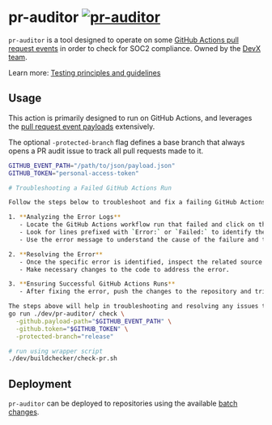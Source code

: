 # pr-auditor [![pr-auditor](https://github.com/sourcegraph/sourcegraph/actions/workflows/pr-auditor.yml/badge.svg)](https://github.com/sourcegraph/sourcegraph/actions/workflows/pr-auditor.yml)

`pr-auditor` is a tool designed to operate on some [GitHub Actions pull request events](https://docs.github.com/en/actions/using-workflows/events-that-trigger-workflows#pull_request) in order to check for SOC2 compliance.
Owned by the [DevX team](https://handbook.sourcegraph.com/departments/product-engineering/engineering/enablement/dev-experience).

Learn more: [Testing principles and guidelines](https://docs.sourcegraph.com/dev/background-information/testing_principles)

## Usage

This action is primarily designed to run on GitHub Actions, and leverages the [pull request event payloads](https://docs.github.com/en/actions/using-workflows/events-that-trigger-workflows#pull_request) extensively.

The optional `-protected-branch` flag defines a base branch that always opens a PR audit issue to track all pull requests made to it.

```sh
GITHUB_EVENT_PATH="/path/to/json/payload.json"
GITHUB_TOKEN="personal-access-token"

# Troubleshooting a Failed GitHub Actions Run

Follow the steps below to troubleshoot and fix a failing GitHub Actions run:

1. **Analyzing the Error Logs**
   - Locate the GitHub Actions workflow run that failed and click on the run to view the logs.
   - Look for lines prefixed with `Error:` or `Failed:` to identify the specific error that caused the failure.
   - Use the error message to understand the cause of the failure and the source file and line that triggered the error.

2. **Resolving the Error**
   - Once the specific error is identified, inspect the related source file and line to understand the context of the error.
   - Make necessary changes to the code to address the error.

3. **Ensuring Successful GitHub Actions Runs**
   - After fixing the error, push the changes to the repository and trigger a new GitHub Actions run to confirm that the issue has been resolved.

The steps above will help in troubleshooting and resolving any issues that cause GitHub Actions runs to fail.
go run ./dev/pr-auditor/ check \
  -github.payload-path="$GITHUB_EVENT_PATH" \
  -github.token="$GITHUB_TOKEN" \
  -protected-branch="release"

# run using wrapper script
./dev/buildchecker/check-pr.sh
```

## Deployment

`pr-auditor` can be deployed to repositories using the available [batch changes](./batch-changes/README.md).
